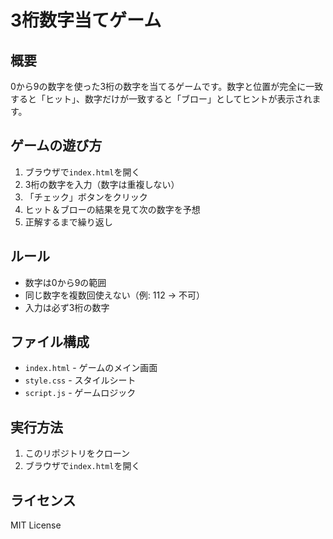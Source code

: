 # 3桁数字当てゲーム

## 概要
0から9の数字を使った3桁の数字を当てるゲームです。数字と位置が完全に一致すると「ヒット」、数字だけが一致すると「ブロー」としてヒントが表示されます。

## ゲームの遊び方
1. ブラウザで`index.html`を開く
2. 3桁の数字を入力（数字は重複しない）
3. 「チェック」ボタンをクリック
4. ヒット＆ブローの結果を見て次の数字を予想
5. 正解するまで繰り返し

## ルール
- 数字は0から9の範囲
- 同じ数字を複数回使えない（例: 112 → 不可）
- 入力は必ず3桁の数字

## ファイル構成
- `index.html` - ゲームのメイン画面
- `style.css` - スタイルシート
- `script.js` - ゲームロジック

## 実行方法
1. このリポジトリをクローン
2. ブラウザで`index.html`を開く

## ライセンス
MIT License

